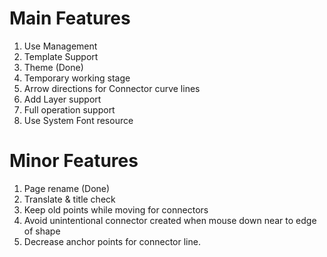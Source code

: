 # Main Features

1. Use Management
2. Template Support
3. Theme (Done)
4. Temporary working stage
5. Arrow directions for Connector curve lines
6. Add Layer support
7. Full operation support
8. Use System Font resource

# Minor Features

1. Page rename (Done)
2. Translate & title check
3. Keep old points while moving for connectors
4. Avoid unintentional connector created when mouse down near to edge of shape
5. Decrease anchor points for connector line.
